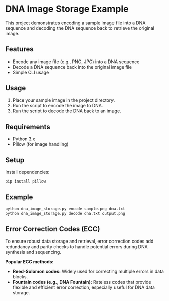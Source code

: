 # DNA Image Storage Example

This project demonstrates encoding a sample image file into a DNA sequence and decoding the DNA sequence back to retrieve the original image.

## Features
- Encode any image file (e.g., PNG, JPG) into a DNA sequence
- Decode a DNA sequence back into the original image file
- Simple CLI usage

## Usage
1. Place your sample image in the project directory.
2. Run the script to encode the image to DNA.
3. Run the script to decode the DNA back to an image.

## Requirements
- Python 3.x
- Pillow (for image handling)

## Setup
Install dependencies:
```bash
pip install pillow
```

## Example
```bash
python dna_image_storage.py encode sample.png dna.txt
python dna_image_storage.py decode dna.txt output.png
```

## Error Correction Codes (ECC)
To ensure robust data storage and retrieval, error correction codes add redundancy and parity checks to handle potential errors during DNA synthesis and sequencing.

**Popular ECC methods:**
- **Reed-Solomon codes:** Widely used for correcting multiple errors in data blocks.
- **Fountain codes (e.g., DNA Fountain):** Rateless codes that provide flexible and efficient error correction, especially useful for DNA data storage.
